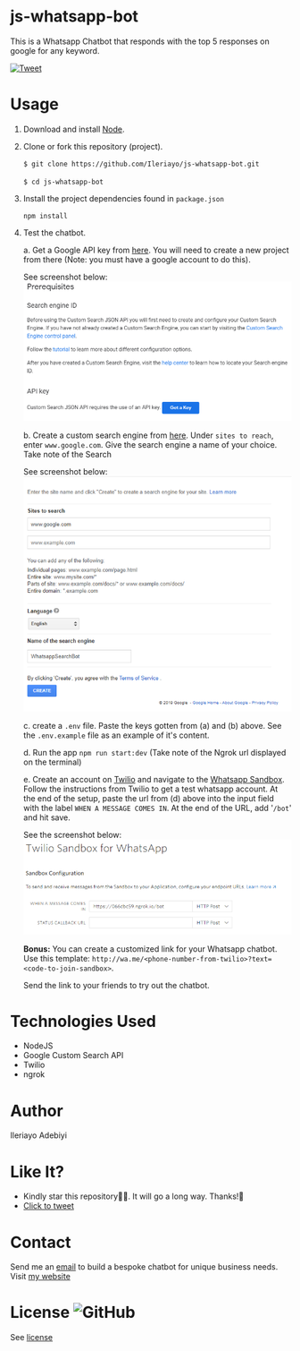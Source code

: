 # js-whatsapp-bot
This is a Whatsapp Chatbot that responds with the top 5 responses on google for any keyword.

[![Tweet](https://img.shields.io/twitter/url/http/shields.io.svg?style=social)](https://twitter.com/intent/tweet?text=Create%20a%20whatsapp%20chatbot%20search%20enginewith%20javascript%20and%20Twilio.&url=https://github.com/Ileriayo/js-whatsapp-bot&via=ileriayodavid&hashtags=chatbot,ai,javascript,future,twilio,developers)

# Usage
1. Download and install [Node](https://nodejs.org/en/).

2. Clone or fork this repository (project).
    ```
    $ git clone https://github.com/Ileriayo/js-whatsapp-bot.git

    $ cd js-whatsapp-bot
    ```

3. Install the project dependencies found in `package.json`
    ```
    npm install
    ```

4. Test the chatbot. 
    
    a. Get a Google API key from [here](https://developers.google.com/custom-search/v1/overview). You will need to create a new project from there (Note: you must have a google account to do this).
    
    See screenshot below:
    ![](screenshots/api-key.PNG)

    b. Create a custom search engine from [here](https://cse.google.com/cse/create/new).
    Under `sites to reach`, enter `www.google.com`.
    Give the search engine a name of your choice.
    Take note of the Search

    See screenshot below:
    ![](screenshots/cse.PNG)

    c. create a `.env` file. Paste the keys gotten from (a) and (b) above. See the `.env.example` file as an example of it's content.

    d. Run the app `npm run start:dev` (Take note of the Ngrok url displayed on the terminal)
    
    e. Create an account on [Twilio](https://www.twilio.com) and navigate to the [Whatsapp Sandbox](https://www.twilio.com/console/sms/whatsapp/sandbox). Follow the instructions from Twilio to get a test whatsapp account.
    At the end of the setup, paste the url from (d) above into the input field with the label `WHEN A MESSAGE COMES IN`. At the end of the URL, add '`/bot`' and hit save.

    See the screenshot below:
    ![](screenshots/twilio.PNG)

    **Bonus:** You can create a customized link for your Whatsapp chatbot. Use this template: `http://wa.me/<phone-number-from-twilio>?text=<code-to-join-sandbox>`.

    Send the link to your friends to try out the chatbot.

# Technologies Used
- NodeJS
- Google Custom Search API
- Twilio
- ngrok

# Author
Ileriayo Adebiyi

# Like It?
- Kindly star this repository🙏🥺. It will go a long way. Thanks!🤝
- [Click to tweet](https://twitter.com/intent/tweet?text=Create%20a%20whatsapp%20chatbot%20with%20python%20and%20Twilio.&url=https://github.com/Ileriayo/python-whatsapp-bot&via=ileriayodavid&hashtags=chatbot,ai,python,twilio,developers)

# Contact
Send me an [email](mailto:ileriayoadebiyi@gmail.com?subject=Build%20Me%20a%20Chatbot) to build a bespoke chatbot for unique business needs. Visit [my website](http://ileriayo.github.io/)

    
# License ![GitHub](https://img.shields.io/github/license/ileriayo/python-whatsapp-bot)
See [license](LICENSE)